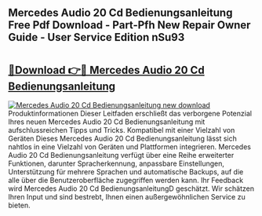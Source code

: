 ## Mercedes Audio 20 Cd Bedienungsanleitung Free Pdf Download - Part-Pfh New Repair Owner Guide - User Service Edition nSu93

# <h2><a href="http://df1fbqy.blite.top/?on=Mercedes+Audio+20+Cd+Bedienungsanleitung">🔗Download 👉🔴 Mercedes Audio 20 Cd Bedienungsanleitung</a></h2>

[![Mercedes Audio 20 Cd Bedienungsanleitung new download](https://i.imgur.com/lujVjoI.png)](http://df1fbqy.blite.top/?on=Mercedes+Audio+20+Cd+Bedienungsanleitung)
Produktinformationen Dieser Leitfaden erschließt das verborgene Potenzial Ihres neuen Mercedes Audio 20 Cd Bedienungsanleitung mit aufschlussreichen Tipps und Tricks. Kompatibel mit einer Vielzahl von Geräten Dieses Mercedes Audio 20 Cd Bedienungsanleitung lässt sich nahtlos in eine Vielzahl von Geräten und Plattformen integrieren. Mercedes Audio 20 Cd Bedienungsanleitung verfügt über eine Reihe erweiterter Funktionen, darunter Spracherkennung, anpassbare Einstellungen, Unterstützung für mehrere Sprachen und automatische Backups, auf die alle über die Benutzeroberfläche zugegriffen werden kann. Ihr Feedback wird Mercedes Audio 20 Cd BedienungsanleitungD geschätzt. Wir schätzen Ihren Input und sind bestrebt, Ihnen einen außergewöhnlichen Service zu bieten.
